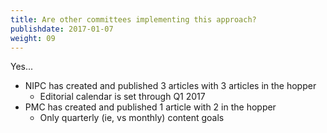 ```yaml
---
title: Are other committees implementing this approach?
publishdate: 2017-01-07
weight: 09
---
```


Yes...

* NIPC has created and published 3 articles with 3 articles in the hopper
  * Editorial calendar is set through Q1 2017
* PMC has created and published 1 article with 2 in the hopper
  * Only quarterly (ie, vs monthly) content goals